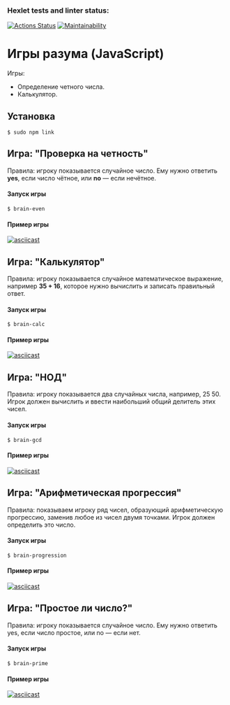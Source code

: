 ### Hexlet tests and linter status:
[![Actions Status](https://github.com/dkihada/frontend-project-44/workflows/hexlet-check/badge.svg)](https://github.com/dkihada/frontend-project-44/actions)
[![Maintainability](https://api.codeclimate.com/v1/badges/72688c82c17a48e8bfe2/maintainability)](https://codeclimate.com/github/dkihada/frontend-project-44/maintainability)


# Игры разума (JavaScript)

Игры:
- Определение четного числа.
- Калькулятор.


## Установка

```
$ sudo npm link 
```

## Игра: "Проверка на четность"

Правила: игроку показывается случайное число. Ему нужно ответить **yes**, если число чётное, или **no** — если нечётное.

#### Запуск игры

```
$ brain-even
```  

#### Пример игры

[![asciicast](https://asciinema.org/a/mluS4p5uF9hXTkQ6DYifJ6I5N.svg)](https://asciinema.org/a/mluS4p5uF9hXTkQ6DYifJ6I5N)

## Игра: "Калькулятор"

Правила: игроку показывается случайное математическое выражение, например **35 + 16**, которое нужно вычислить и записать правильный ответ.

#### Запуск игры

```
$ brain-calc
```  

#### Пример игры

[![asciicast](https://asciinema.org/a/gseNNTmQ6EN2e1k8CkLLKInhH.svg)](https://asciinema.org/a/gseNNTmQ6EN2e1k8CkLLKInhH)

## Игра: "НОД"

Правила: игроку показывается два случайных числа, например, 25 50. Игрок должен вычислить и ввести наибольший общий делитель этих чисел.

#### Запуск игры

```
$ brain-gcd
```  

#### Пример игры
[![asciicast](https://asciinema.org/a/nqR8JOoixcXkysci5Z5e2RXF7.svg)](https://asciinema.org/a/nqR8JOoixcXkysci5Z5e2RXF7)

## Игра: "Арифметическая прогрессия"

Правила: показываем игроку ряд чисел, образующий арифметическую прогрессию, заменив любое из чисел двумя точками. Игрок должен определить это число.

#### Запуск игры

```
$ brain-progression
```  

#### Пример игры
[![asciicast](https://asciinema.org/a/geZjEtGpkSDCur1UaVTLFcZDC.svg)](https://asciinema.org/a/geZjEtGpkSDCur1UaVTLFcZDC)

## Игра: "Простое ли число?"

Правила: игроку показывается случайное число. Ему нужно ответить yes, если число простое, или no — если нет.

#### Запуск игры

```
$ brain-prime
```  

#### Пример игры
[![asciicast](https://asciinema.org/a/CSdmi6t3wp587q65M4YKfR1MM.svg)](https://asciinema.org/a/CSdmi6t3wp587q65M4YKfR1MM)
